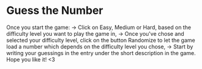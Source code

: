 # Guess the Number
Once you start the game: -> Click on Easy, Medium or Hard, based on the difficulty level you want to play the game in, -> Once you've chose and selected your difficulty level, click on the button Randomize to let the game load a number which depends on the difficulty level you chose, -> Start by writing your guessings in the entry under the short description in the game. Hope you like it! <3
